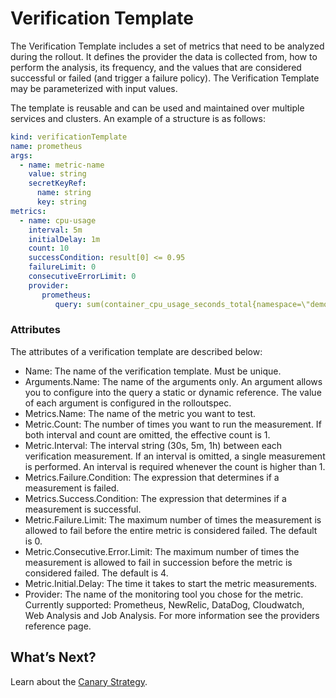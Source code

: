 # Verification Template

The Verification Template includes a set of metrics that need to be analyzed during the rollout. It defines the provider the data is collected from, how to perform the analysis, its frequency, and the values that are considered successful or failed (and trigger a failure policy). The Verification Template may be parameterized with input values.

The template is reusable and can be used and maintained over multiple services and clusters. An example of a structure is as follows:

```yaml
kind: verificationTemplate
name: prometheus
args:
  - name: metric-name 
    value: string
    secretKeyRef:
      name: string
      key: string
metrics:
  - name: cpu-usage
    interval: 5m
    initialDelay: 1m
    count: 10
    successCondition: result[0] <= 0.95
    failureLimit: 0
    consecutiveErrorLimit: 0
    provider:
       prometheus:
          query: sum(container_cpu_usage_seconds_total{namespace=\"demo\", endpoint=\"{{args.metric-name}}\"})
```

### Attributes

The attributes of a verification template are described below:

* Name: The name of the verification template. Must be unique.
* Arguments.Name: The name of the arguments only. An argument allows you to configure into the query a static or dynamic reference. The value of each argument is configured in the rolloutspec.  
* Metrics.Name: The name of the metric you want to test.
* Metric.Count: The number of times you want to run the measurement. If both interval and count are omitted, the effective count is 1.  
* Metric.Interval: The interval string (30s, 5m, 1h) between each verification measurement. If an interval is omitted, a single measurement is performed. An interval is required whenever the count is higher than 1.  
* Metrics.Failure.Condition: The expression that determines if a measurement is failed.
* Metrics.Success.Condition: The expression that determines if a measurement is successful.  
* Metric.Failure.Limit: The maximum number of times the measurement is allowed to fail before the entire metric is considered failed. The default is 0.  
* Metric.Consecutive.Error.Limit: The maximum number of times the measurement is allowed to fail in succession before the metric is considered failed. The default is 4.
* Metric.Initial.Delay: The time it takes to start the metric measurements.
* Provider: The name of the monitoring tool you chose for the metric. Currently supported: Prometheus, NewRelic, DataDog, Cloudwatch, Web Analysis and Job Analysis. For more information see the providers reference page.

## What’s Next?

Learn about the [Canary Strategy](ocean-cd/getting-started/rollout-entities/canary-strategy).  
